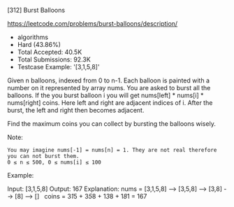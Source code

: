 [312] Burst Balloons  

https://leetcode.com/problems/burst-balloons/description/

* algorithms
* Hard (43.86%)
* Total Accepted:    40.5K
* Total Submissions: 92.3K
* Testcase Example:  '[3,1,5,8]'

Given n balloons, indexed from 0 to n-1. Each balloon is painted with a number on it represented by array nums. You are asked to burst all the balloons. If the you burst balloon i you will get nums[left] * nums[i] * nums[right] coins. Here left and right are adjacent indices of i. After the burst, the left and right then becomes adjacent.

Find the maximum coins you can collect by bursting the balloons wisely.

Note:


	You may imagine nums[-1] = nums[n] = 1. They are not real therefore you can not burst them.
	0 ≤ n ≤ 500, 0 ≤ nums[i] ≤ 100


Example:


Input: [3,1,5,8]
Output: 167 
Explanation: nums = [3,1,5,8] --> [3,5,8] -->   [3,8]   -->  [8]  --> []
             coins =  3*1*5      +  3*5*8    +  1*3*8      + 1*8*1   = 167


